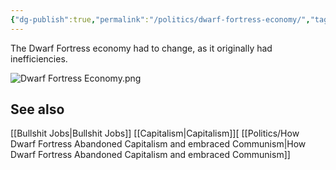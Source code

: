 ```yaml
---
{"dg-publish":true,"permalink":"/politics/dwarf-fortress-economy/","tags":["politics","capitalism","video games"],"noteIcon":1}
---
```



The Dwarf Fortress economy had to change, as it originally had inefficiencies. 

![Dwarf Fortress Economy.png](/img/user/img/Dwarf%20Fortress%20Economy.png)

## See also
[[Bullshit Jobs\|Bullshit Jobs]]
[[Capitalism\|Capitalism]][
[[Politics/How Dwarf Fortress Abandoned Capitalism and embraced Communism\|How Dwarf Fortress Abandoned Capitalism and embraced Communism]]